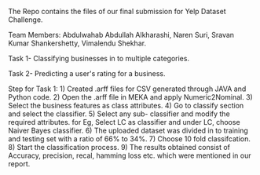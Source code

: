 The Repo contains the files of our final submission for Yelp Dataset Challenge.

Team Members: Abdulwahab Abdullah Alkharashi, Naren Suri, Sravan Kumar Shankershetty, Vimalendu Shekhar.

Task 1- Classifying businesses in to multiple categories.

Task 2- Predicting a user's rating for a business.

Step for Task 1: 1) Created .arff files for CSV generated through JAVA and Python code. 2) Open the .arff file in MEKA and apply Numeric2Nominal. 3) Select the business features as class attributes. 4) Go to classify section and select the classifier. 5) Select any sub- classifier and modify the required attributes. for Eg, Select LC as classifier and under LC, choose Naiver Bayes classifier. 6) The uploaded dataset was divided in to training and testing set with a ratio of 66% to 34%. 7) Choose 10 fold classifcation. 8) Start the classification process. 9) The results obtained consist of Accuracy, precision, recal, hamming loss etc. which were mentioned in our report.
